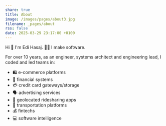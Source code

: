 ```yaml
---
share: true
title: About
image: /images/pages/about3.jpg
filename: _pages/about
rss: false
date: 2025-03-29 23:17:00 +0100
---
```


Hi 👋 I'm Edi Hasaj. 👨‍💻 I make software.

For over 10 years, as an engineer, systems architect and engineering lead, I
coded and led teams in:

<ul class="no-bullets">
  <li> 🛍 e-commerce platforms</li>
  <li> 🏦 financial systems</li>
  <li> 💳 credit card gateways/storage</li>
  <li> 🗣 advertising services</li>
  <li> 🚕 geolocated ridesharing apps</li>
  <li> 🚌 transportation platforms</li>
  <li> 💰 fintechs</li>
  <li> 💻 software intelligence</li>
</ul>

